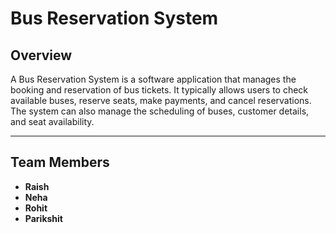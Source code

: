 # Bus Reservation System

## Overview
A Bus Reservation System is a software application that manages the booking and reservation of bus tickets. It typically allows users to check available buses, reserve seats, make payments, and cancel reservations. The system can also manage the scheduling of buses, customer details, and seat availability.

---

## Team Members

- **Raish** 
- **Neha** 
- **Rohit**
- **Parikshit**

